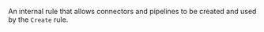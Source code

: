 
An internal rule that allows connectors and pipelines to be created and used by the `Create` rule.

